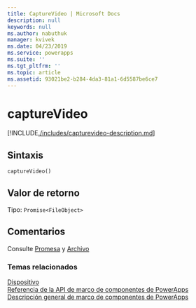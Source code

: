 ```yaml
---
title: CaptureVideo | Microsoft Docs
description: null
keywords: null
ms.author: nabuthuk
manager: kvivek
ms.date: 04/23/2019
ms.service: powerapps
ms.suite: ''
ms.tgt_pltfrm: ''
ms.topic: article
ms.assetid: 93021be2-b284-4da3-81a1-6d5587be6ce7
---
```


# <a name="capturevideo"></a>captureVideo

[!INCLUDE[./includes/capturevideo-description.md](./includes/capturevideo-description.md)]

## <a name="syntax"></a>Sintaxis

`captureVideo()`

## <a name="return-value"></a>Valor de retorno

Tipo: `Promise<FileObject>`

## <a name="remarks"></a>Comentarios

Consulte [Promesa](https://developer.mozilla.org/docs/Web/JavaScript/Reference/Global_Objects/Promise) y [Archivo](https://developer.mozilla.org/docs/Web/API/File)


### <a name="related-topics"></a>Temas relacionados

[Dispositivo](../device.md)<br/>
[Referencia de la API de marco de componentes de PowerApps](../../reference/index.md)<br/>
[Descripción general de marco de componentes de PowerApps](../../overview.md)